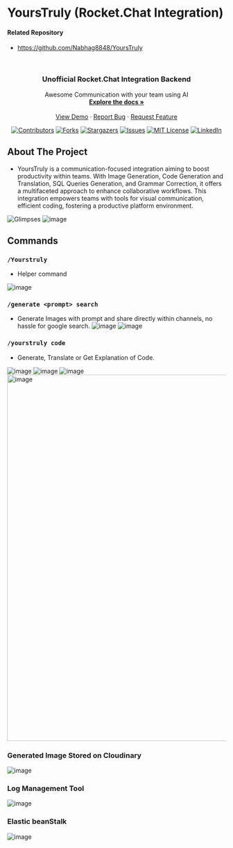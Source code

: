 <!-- Project ReadME template -->

# YoursTruly (Rocket.Chat Integration)

#### Related Repository 

 - https://github.com/Nabhag8848/YoursTruly
<!-- Improved compatibility of back to top link: See: https://github.com/othneildrew/Best-README-Template/pull/73 -->

<a name="readme-top"></a>

<!--
*** Thanks for checking out the Best-README-Template. If you have a suggestion
*** that would make this better, please fork the repo and create a pull request
*** or simply open an issue with the tag "enhancement".
*** Don't forget to give the project a star!
*** Thanks again! Now go create something AMAZING! :D
-->

<!-- PROJECT SHIELDS -->
<!--
*** I'm using markdown "reference style" links for readability.
*** Reference links are enclosed in brackets [ ] instead of parentheses ( ).
*** See the bottom of this document for the declaration of the reference variables
*** for contributors-url, forks-url, etc. This is an optional, concise syntax you may use.
*** https://www.markdownguide.org/basic-syntax/#reference-style-links
-->


<!-- PROJECT LOGO -->
<br />
<div align="center">
  <a href="https://github.com/Nabhag8848/YoursTruly">
  </a>

  <h3 align="center">Unofficial Rocket.Chat Integration Backend</h3>

  <p align="center">
    Awesome Communication with your team using AI
    <br />
    <a href="https://github.com/Nabhag8848/YoursTruly"><strong>Explore the docs »</strong></a>
    <br />
    <br />
    <a href="https://github.com/Nabhag8848/YoursTruly">View Demo</a>
    ·
    <a href="https://github.com/Nabhag8848/YoursTruly/issues">Report Bug</a>
    ·
    <a href="https://github.com/Nabhag8848/YoursTruly/issues">Request Feature</a>
  </p>
</div>

<div align="center">

[![Contributors][contributors-shield]][contributors-url]
[![Forks][forks-shield]][forks-url]
[![Stargazers][stars-shield]][stars-url]
[![Issues][issues-shield]][issues-url]
[![MIT License][license-shield]][license-url]
[![LinkedIn][linkedin-shield]][linkedin-url]

</div>

<!-- ABOUT THE PROJECT -->

## About The Project

- YoursTruly is a communication-focused integration aiming to boost productivity within teams. With Image Generation, Code Generation and Translation, SQL Queries Generation, and Grammar Correction, it offers a multifaceted approach to enhance collaborative workflows. This integration empowers teams with tools for visual communication, efficient coding, fostering a productive platform environment.
  
![Glimpses](https://user-images.githubusercontent.com/65061890/218055526-b4a344c3-0c56-4d15-b10c-24f68de3d591.gif)
![image](https://github.com/Nabhag8848/apps.ai.backend/assets/65061890/e45327ec-8c91-4cbf-92e2-6f0446e75b89)

## Commands

### `/Yourstruly`
- Helper command
  
![image](https://github.com/Nabhag8848/apps.ai.backend/assets/65061890/18851989-c97b-4867-b955-0af776e5a48c)

### `/generate <prompt> search`
- Generate Images with prompt and share directly within channels, no hassle for google search.
![image](https://github.com/Nabhag8848/apps.ai.backend/assets/65061890/b18f14e6-bdc0-4044-b3aa-9f8a6b756d9e)
![image](https://github.com/Nabhag8848/apps.ai.backend/assets/65061890/3d751c4e-78bc-46e4-ac52-7b82106d4b38)

### `/yourstruly code`
- Generate, Translate or Get Explanation of Code. 

![image](https://github.com/Nabhag8848/apps.ai.backend/assets/65061890/fb2e6098-841e-4166-b861-89b2788f0e5a)
![image](https://github.com/Nabhag8848/apps.ai.backend/assets/65061890/2f54bb8e-e521-4683-bb34-8f53ba9a98de)
![image](https://github.com/Nabhag8848/apps.ai.backend/assets/65061890/5289f4c9-5d88-474e-ab7d-8ec818d4d7a4)
<img width="844" alt="image" src="https://github.com/Nabhag8848/apps.ai.backend/assets/65061890/e72bff52-047d-4682-bdf7-71605e1483e5">

### Generated Image Stored on Cloudinary
![image](https://github.com/Nabhag8848/apps.ai.backend/assets/65061890/b31ac871-0966-41f4-9262-09c11e999c55)

### Log Management Tool
![image](https://github.com/Nabhag8848/apps.ai.backend/assets/65061890/66d25ee1-25ba-49da-9b2e-b1bdb4afcc01)

### Elastic beanStalk
![image](https://github.com/Nabhag8848/apps.ai.backend/assets/65061890/de022c67-42da-475c-916e-2ee3edfb5ebb)

<!-- MARKDOWN LINKS & IMAGES -->
<!-- https://www.markdownguide.org/basic-syntax/#reference-style-links -->

[contributors-shield]: https://img.shields.io/github/contributors/Nabhag8848/apps.ai.backend.svg?style=for-the-badge
[contributors-url]: https://github.com/Nabhag8848/apps.ai.backend/graphs/contributors
[forks-shield]: https://img.shields.io/github/forks/Nabhag8848/apps.ai.backend.svg?style=for-the-badge
[forks-url]: https://github.com/Nabhag8848/apps.ai.backend/network/members
[stars-shield]: https://img.shields.io/github/stars/Nabhag8848/apps.ai.backend.svg?style=for-the-badge
[stars-url]: https://github.com/Nabhag8848/apps.ai.backend/stargazers
[issues-shield]: https://img.shields.io/github/issues/Nabhag8848/apps.ai.backend.svg?style=for-the-badge
[issues-url]: https://github.com/Nabhag8848/apps.ai.backend/issues
[license-shield]: https://img.shields.io/github/license/Nabhag8848/apps.ai.backend.svg?style=for-the-badge
[license-url]: https://github.com/Nabhag8848/apps.ai.backend/blob/master/LICENSE.txt
[linkedin-shield]: https://img.shields.io/badge/-LinkedIn-black.svg?style=for-the-badge&logo=linkedin&colorB=555
[linkedin-url]: https://linkedin.com/in/nabhag-motivaras-460b3b1aa
[product-screenshot]: images/screenshot.png
